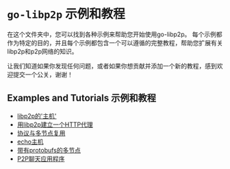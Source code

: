 
# `go-libp2p` 示例和教程

在这个文件夹中，您可以找到各种示例来帮助您开始使用go-libp2p。 每个示例都作为特定的目的，并且每个示例都包含一个可以遵循的完整教程，帮助您扩展有关libp2p和p2p网络的知识。

让我们知道如果你发现任何问题，或者如果你想贡献并添加一个新的教程，感到欢迎提交一个公关，谢谢！

## Examples and Tutorials 示例和教程

- [libp2p的'主机'](./libp2p-host)
- [用libp2p建立一个HTTP代理](./http-proxy)
- [协议与多节点复用](./protocol-multiplexing-with-multicodecs)
- [echo主机](./echo)
- [带有protobufs的多节点](./multipro)
- [P2P聊天应用程序](./chat)